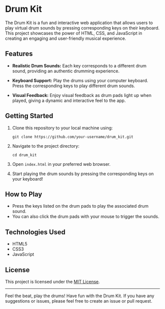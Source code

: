 # Drum Kit

The Drum Kit is a fun and interactive web application that allows users to play virtual drum sounds by pressing corresponding keys on their keyboard. This project showcases the power of HTML, CSS, and JavaScript in creating an engaging and user-friendly musical experience.

## Features

- **Realistic Drum Sounds:** Each key corresponds to a different drum sound, providing an authentic drumming experience.

- **Keyboard Support:** Play the drums using your computer keyboard. Press the corresponding keys to play different drum sounds.

- **Visual Feedback:** Enjoy visual feedback as drum pads light up when played, giving a dynamic and interactive feel to the app.

## Getting Started

1. Clone this repository to your local machine using:

   ```
   git clone https://github.com/your-username/drum_kit.git
   ```

2. Navigate to the project directory:

   ```
   cd drum_kit
   ```

3. Open `index.html` in your preferred web browser.

4. Start playing the drum sounds by pressing the corresponding keys on your keyboard!

## How to Play

- Press the keys listed on the drum pads to play the associated drum sound.
- You can also click the drum pads with your mouse to trigger the sounds.

## Technologies Used

- HTML5
- CSS3
- JavaScript

## License

This project is licensed under the [MIT License](LICENSE).

---

Feel the beat, play the drums! Have fun with the Drum Kit. If you have any suggestions or issues, please feel free to create an issue or pull request.
